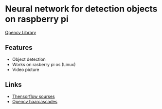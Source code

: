 
# Neural network for detection objects on raspberry pi

[Opencv Library](https://github.com/opencv/opencv)

## Features

- Object detection 
- Works on rasberry pi os (Linux)
- Video picture

## Links

- [Thensorflow sourses](https://github.com/tensorflow/models/blob/master/research/object_detection/utils/label_map_util.py)
- [Opencv haarcascades](https://github.com/opencv/opencv/tree/master/data/haarcascades)
